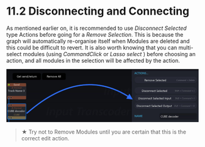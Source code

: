 # 11.2 Disconnecting and Connecting

As mentioned earlier on, it is recommended to use _Disconnect Selected_ type Actions before going for a _Remove Selection_. This is because the graph will automatically re-organise itself when Modules are deleted and this could be difficult to revert. It is also worth knowing that you can multi-select modules (using _CommandClick_ or _Lasso select_ ) before choosing an action, and all modules in the selection
will be affected by the action.

![](../../include/SpatRevolution_UserGuide_-203.jpg)

> ★ Try not to Remove Modules until you are certain that this is the
correct edit action.


